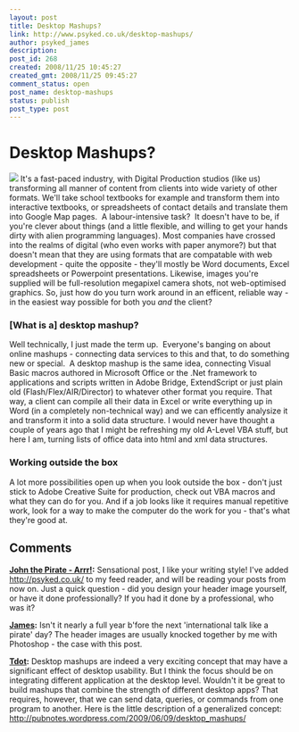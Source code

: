 ```yaml
---
layout: post
title: Desktop Mashups?
link: http://www.psyked.co.uk/desktop-mashups/
author: psyked_james
description: 
post_id: 268
created: 2008/11/25 10:45:27
created_gmt: 2008/11/25 09:45:27
comment_status: open
post_name: desktop-mashups
status: publish
post_type: post
---
```


# Desktop Mashups?

![](http://uploads.psyked.co.uk/2008/11/desktopmashups.jpg) It's a fast-paced industry, with Digital Production studios (like us) transforming all manner of content from clients into wide variety of other formats. We'll take school textbooks for example and transform them into interactive textbooks, or spreadsheets of contact details and translate them into Google Map pages.  A labour-intensive task?  It doesn't have to be, if you're clever about things (and a little flexible, and willing to get your hands dirty with alien programming languages). Most companies have crossed into the realms of digital (who even works with paper anymore?) but that doesn't mean that they are using formats that are compatable with web development - quite the opposite - they'll mostly be Word documents, Excel spreadsheets or Powerpoint presentations. Likewise, images you're supplied will be full-resolution megapixel camera shots, not web-optimised graphics. So, just how do you turn work around in an efficent, reliable way - in the easiest way possible for both you _and_ the client? 

### [What is a] desktop mashup?

Well technically, I just made the term up.  Everyone's banging on about online mashups - connecting data services to this and that, to do something new or special.  A desktop mashup is the same idea, connecting Visual Basic macros authored in Microsoft Office or the .Net framework to applications and scripts written in Adobe Bridge, ExtendScript or just plain old (Flash/Flex/AIR/Director) to whatever other format you require. That way, a client can compile all their data in Excel or write everything up in Word (in a completely non-technical way) and we can efficently analysize it and transform it into a solid data structure. I would never have thought a couple of years ago that I might be refreshing my old A-Level VBA stuff, but here I am, turning lists of office data into html and xml data structures. 

### Working outside the box

A lot more possibilities open up when you look outside the box - don't just stick to Adobe Creative Suite for production, check out VBA macros and what they can do for you. And if a job looks like it requires manual repetitive work, look for a way to make the computer do the work for you - that's what they're good at.

## Comments

**[John the Pirate - Arrr!](#452 "2008-11-26 02:56:59"):** Sensational post, I like your writing style! I've added http://psyked.co.uk/ to my feed reader, and will be reading your posts from now on. Just a quick question - did you design your header image yourself, or have it done professionally? If you had it done by a professional, who was it?

**[James](#453 "2008-11-26 22:45:36"):** Isn't it nearly a full year b'fore the next 'international talk like a pirate' day? The header images are usually knocked together by me with Photoshop - the case with this post.

**[Tdot](#454 "2009-06-15 01:32:23"):** Desktop mashups are indeed a very exciting concept that may have a significant effect of desktop usability. But I think the focus should be on integrating different application at the desktop level. Wouldn't it be great to build mashups that combine the strength of different desktop apps? That requires, however, that we can send data, queries, or commands from one program to another. Here is the little description of a generalized concept: http://pubnotes.wordpress.com/2009/06/09/desktop_mashups/

